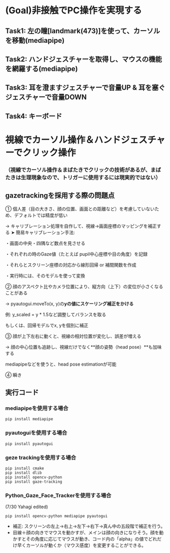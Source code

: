 # (Goal)非接触でPC操作を実現する
## Task1: 左の瞳[landmark(473)]を使って、カーソルを移動(mediapipe)
## Task2: ハンドジェスチャーを取得し、マウスの機能を網羅する(mediapipe)
## Task3: 耳を澄ますジェスチャーで音量UP & 耳を塞ぐジェスチャーで音量DOWN
## Task4: キーボード
# 視線でカーソル操作＆ハンドジェスチャーでクリック操作
### （視線でカーソル操作＆まばたきでクリックの技術があるが、まばたきは生理現象なので、トリガーに使用するには現実的ではない）

## gazetrackingを採用する際の問題点
① 個人差（目の大きさ、顔の位置、画面との距離など）を考慮していないため、デフォルトでは精度が低い

-> キャリブレーション処理を自作して、視線→画面座標のマッピングを補正する
➤ 簡易キャリブレーション手法:

・画面の中央・四隅など数点を見させる

・それぞれの時のGaze値（たとえば pupil中心座標や目の角度）を記録

・それらとスクリーン座標の対応から線形回帰 or 補間関数を作成

・実行時には、そのモデルを使って変換


② 顔のアスペクト比やカメラ位置により、縦方向（上下）の変位が小さくなることがある

-> pyautogui.moveTo(x, y)の**yの値にスケーリング補正をかける**

例: y_scaled = y * 1.5など調整してバランスを取る

もしくは、回帰モデルでx, yを個別に補正 


③ 顔が上下左右に動くと、視線の相対位置が変化し、誤差が増える

-> 顔の中心位置も追跡し、視線だけでなく**顔の姿勢（head pose）**も加味する

mediapipeなどを使うと、head pose estimationが可能

④ 瞬き

## 実行コード

### mediapipeを使用する場合
~~~bash!
pip install mediapipe
~~~

### pyautoguiを使用する場合
~~~bash!
pip install pyautogui
~~~

### geze trackingを使用する場合
~~~bash!
pip install cmake
pip install dlib
pip install opencv-python
pip install gaze-tracking
~~~

### Python_Gaze_Face_Trackerを使用する場合
(7/30 Yahagi edited)
~~~bash!
pip install opencv-python mediapipe pyautogui
~~~

* 補正:  スクリーンの左上->右上->左下->右下->真ん中の五段階で補正を行う。
* 目線＋顔の向きでマウスを動かすが、メインは顔の向きになりそう。顔を動かすとその角度に応じてマウスが動き、コード内の「alpha」の値でどれだけ早くカーソルが動くか（マウス感度）を変更することができる。
